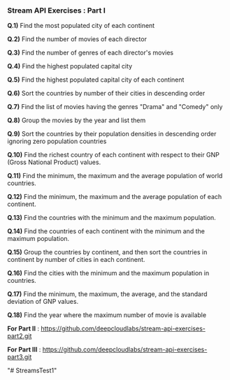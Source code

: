 ### Stream API Exercises : Part I

**Q.1)** Find the most populated city of each continent

**Q.2)** Find the number of movies of each director

**Q.3)** Find the number of genres of each director's movies

**Q.4)** Find the highest populated capital city

**Q.5)** Find the highest populated capital city of each continent

**Q.6)** Sort the countries by number of their cities in descending order

**Q.7)** Find the list of movies having the genres "Drama" and "Comedy" only

**Q.8)** Group the movies by the year and list them

**Q.9)** Sort the countries by their population densities in descending order ignoring zero population
countries

**Q.10)** Find the richest country of each continent with respect to their GNP (Gross National Product)
values.

**Q.11)** Find the minimum, the maximum and the average population of world countries.

**Q.12)** Find the minimum, the maximum and the average population of each continent.

**Q.13)** Find the countries with the minimum and the maximum population.

**Q.14)** Find the countries of each continent with the minimum and the maximum population.

**Q.15)** Group the countries by continent, and then sort the countries in continent by number of cities
in each continent.

**Q.16)** Find the cities with the minimum and the maximum population in countries.

**Q.17)** Find the minimum, the maximum, the average, and the standard deviation of GNP values.

**Q.18)** Find the year where the maximum number of movie is available

**For Part II** : https://github.com/deepcloudlabs/stream-api-exercises-part2.git

**For Part III** : https://github.com/deepcloudlabs/stream-api-exercises-part3.git

"# StreamsTest1" 
